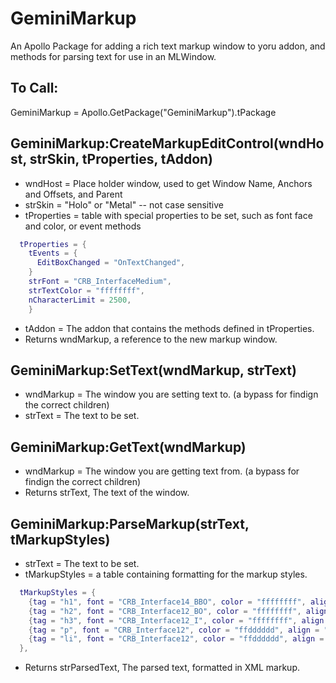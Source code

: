 GeminiMarkup
============

An Apollo Package for adding a rich text markup window to yoru addon, and methods for parsing text for use in an MLWindow.



## To Call: ##
GeminiMarkup = Apollo.GetPackage("GeminiMarkup").tPackage


## GeminiMarkup:CreateMarkupEditControl(wndHost, strSkin, tProperties, tAddon) ##
- wndHost = Place holder window, used to get Window Name, Anchors and Offsets, and Parent
- strSkin = "Holo" or "Metal" -- not case sensitive
- tProperties = table with special properties to be set, such as font face and color, or event methods
```lua
  tProperties = {
    tEvents = {
      EditBoxChanged = "OnTextChanged",
    }
    strFont = "CRB_InterfaceMedium",
    strTextColor = "ffffffff",
    nCharacterLimit = 2500,
    }
```
- tAddon = The addon that contains the methods defined in tProperties.
- Returns wndMarkup, a reference to the new markup window.

## GeminiMarkup:SetText(wndMarkup, strText) ##
- wndMarkup = The window you are setting text to. (a bypass for findign the correct children)
- strText = The text to be set.

## GeminiMarkup:GetText(wndMarkup) ##
- wndMarkup = The window you are getting text from. (a bypass for findign the correct children)
- Returns strText, The text of the window.

## GeminiMarkup:ParseMarkup(strText, tMarkupStyles) ##
- strText = The text to be set.
- tMarkupStyles = a table containing formatting for the markup styles.
```lua
  tMarkupStyles = {
    {tag = "h1", font = "CRB_Interface14_BBO", color = "ffffffff", align = "Center"},
    {tag = "h2", font = "CRB_Interface12_BO", color = "ffffffff", align = "Left"},
    {tag = "h3", font = "CRB_Interface12_I", color = "ffffffff", align = "Left"},
    {tag = "p", font = "CRB_Interface12", color = "ffdddddd", align = "Left"},
    {tag = "li", font = "CRB_Interface12", color = "ffdddddd", align = "Left", bullet = "●", indent = "  "},
  },
```
- Returns strParsedText, The parsed text, formatted in XML markup.
